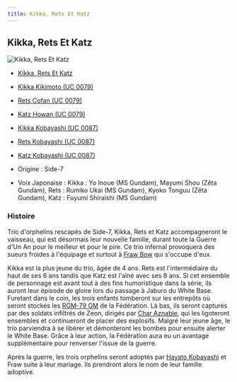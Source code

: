 ```yaml
---
title: Kikka, Rets Et Katz
---
```



Kikka, Rets Et Katz
-------------------




![Kikka, Rets Et Katz](/images/stories/saga/msgundam/persos/kikka-rets-et-katz.png)
* [Kikka, Rets Et Katz](javascript:change_image_m('images/stories/saga/msgundam/persos/kikka-rets-et-katz.png');)
* [Kikka Kikimoto (UC 0079)](javascript:change_image_m('images/stories/saga/msgundam/persos/kikka-kikimoto.gif');)
* [Rets Cofan (UC 0079)](javascript:change_image_m('images/stories/saga/msgundam/persos/rets-cofan.gif');)
* [Katz Howan (UC 0079)](javascript:change_image_m('images/stories/saga/msgundam/persos/katz-howan.gif');)
* [Kikka Kobayashi (UC 0087)](javascript:change_image_m('images/stories/saga/zetagundam/persos/kikka-kobayashi.gif');)
* [Rets Kobayashi (UC 0087)](javascript:change_image_m('images/stories/saga/zetagundam/persos/retz-kobayashi.gif');)
* [Katz Kobayashi (UC 0087)](javascript:change_image_m('images/stories/saga/zetagundam/persos/katz-kobayashi.png');)




* Origine : Side-7
* Voix Japonaise : Kikka : Yo Inoue (MS Gundam), Mayumi Shou (Zêta Gundam), Rets : Rumiko Ukai (MS Gundam), Kyoko Tonguu (Zêta Gundam), Katz : Fuyumi Shiraishi (MS Gundam)


### Histoire


Trio d'orphelins rescapés de Side-7, Kikka, Rets et Katz accompagneront le vaisseau, qui est désormais leur nouvelle famille, durant toute la Guerre d'Un An pour le meilleur et pour le pire. Ce trio infernal provoquera des sueurs froides à l'équipage et surtout à [Fraw Bow](uc/mobile-suit-gundam/fraw-bow.html) qui s'occupe d'eux. 


Kikka est la plus jeune du trio, âgée de 4 ans. Rets est l'intermédiaire du haut de ses 6 ans tandis que Katz est l'aîné avec ses 8 ans. Si cet ensemble de personnage est avant tout à des fins humoristique dans la série, ils auront leur épisode de gloire lors du passage à Jaburo du White Base. Furetant dans le coin, les trois enfants tomberont sur les entrepôts où seront stockés les [RGM-79 GM](uc/mobile-suit-gundam/rgm-79-gm.html) de la Fédération. Là bas, ils seront capturés par des soldats infiltrés de Zeon, dirigés par [Char Aznable](uc/mobile-suit-gundam/char-aznable.html), qui les ligoteront ensembles et continueront de placer des explosifs. Malgré leur jeune âge, le trio parviendra à se libérer et démonteront les bombes pour ensuite alerter le White Base. Grâce à leur action, la Fédération aura eu un avantage supplémentaire pour renverser l'issue de la guerre. 


Après la guerre, les trois orphelins seront adoptés par [Hayato Kobayashi](uc/mobile-suit-gundam/hayato-kobayashi.html) et Fraw suite à leur mariage. Ils prendront alors le nom de leur famille adoptive. 


